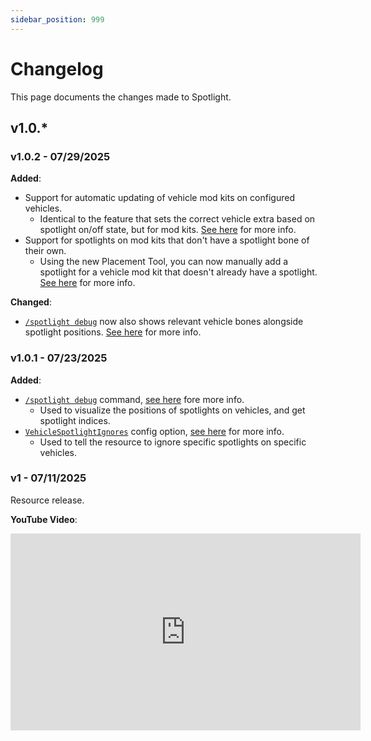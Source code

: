```yaml
---
sidebar_position: 999
---
```


# Changelog

This page documents the changes made to Spotlight.

## v1.0.\*

### v1.0.2 - 07/29/2025
**Added**:
- Support for automatic updating of vehicle mod kits on configured vehicles.
  - Identical to the feature that sets the correct vehicle extra based on spotlight on/off state, but for mod kits. [See here](config.md#vehicle-mod-mapping) for more info.
- Support for spotlights on mod kits that don't have a spotlight bone of their own.
  - Using the new Placement Tool, you can now manually add a spotlight for a vehicle mod kit that doesn't already have a spotlight. [See here](developers/index.md#server-owners--developers) for more info.

**Changed**:
- [`/spotlight debug`](usage/commands.md#spotlight-debugging) now also shows relevant vehicle bones alongside spotlight positions. [See here](usage/commands.md#spotlight-debugging) for more info.

### v1.0.1 - 07/23/2025

**Added**:
- [`/spotlight debug`](usage/commands.md#spotlight-debugging) command, [see here](usage/commands.md#spotlight-debugging) fore more info.
  - Used to visualize the positions of spotlights on vehicles, and get spotlight indices.
- [`VehicleSpotlightIgnores`](config.md#spotlight-ignoring) config option, [see here](config.md#spotlight-ignoring) for more info.
  - Used to tell the resource to ignore specific spotlights on specific vehicles.

### v1 - 07/11/2025
Resource release.

**YouTube Video**:
<iframe width="560" height="315" src="https://www.youtube.com/embed/aR8QT05UrMQ?si=SnQqYDKowGBkGMkh" title="YouTube video player" frameborder="0" allow="accelerometer; autoplay; clipboard-write; encrypted-media; gyroscope; picture-in-picture; web-share" referrerpolicy="strict-origin-when-cross-origin" allowfullscreen></iframe>
